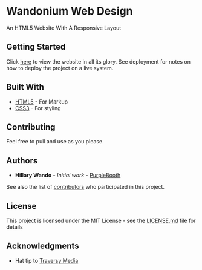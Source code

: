 # Wandonium Web Design

An HTML5 Website With A Responsive Layout

## Getting Started

Click [here](https://wandonium.github.io/acme/) to view the website in all its glory. See deployment for notes on how to deploy the project on a live system.

## Built With

* [HTML5](https://www.w3schools.com/html/html5_intro.asp) - For Markup
* [CSS3](https://www.w3schools.com/css/) - For styling

## Contributing

Feel free to pull and use as you please.

## Authors

* **Hillary Wando** - *Initial work* - [PurpleBooth](https://github.com/Wandonium)

See also the list of [contributors](https://github.com/your/project/contributors) who participated in this project.

## License

This project is licensed under the MIT License - see the [LICENSE.md](LICENSE.md) file for details

## Acknowledgments

* Hat tip to [Traversy Media](http://www.traversymedia.com/)


